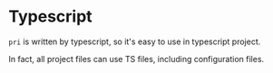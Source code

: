 # Typescript

`pri` is written by typescript, so it's easy to use in typescript project.

In fact, all project files can use TS files, including configuration files.

